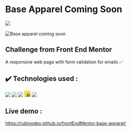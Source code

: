 # Base Apparel Coming Soon 
<p align="left">
<img src="http://img.shields.io/static/v1?label=STATUS&message=FINISHED&color=GREEN&style=for-the-badge"/>
</p>

![Base apparel coming soon](https://user-images.githubusercontent.com/105171818/173122655-c36b1bfc-8f5f-4c18-8385-e173c9528344.png)


## Challenge from Front End Mentor<br>
A responsive web page with form validation for emails ✅
## ✔️ Technologies used : 

<code><img height="20" src="https://user-images.githubusercontent.com/105171818/172701796-b20dcb4c-05ac-4325-95b9-92be741848ca.png"></code>
<code><img height="20" src="https://user-images.githubusercontent.com/105171818/172703361-f53520bc-1db4-4a45-af4b-36e797bfe3ba.png"></code>
<code><img height="20" src="https://user-images.githubusercontent.com/105171818/172928122-8339e7c0-f225-44e1-ad56-56d10c359cbc.png"></code>
<code><img height="20" src="https://raw.githubusercontent.com/github/explore/80688e429a7d4ef2fca1e82350fe8e3517d3494d/topics/javascript/javascript.png"></code>
<code><img height="20" src="https://user-images.githubusercontent.com/105171818/172874428-4256946b-2e5f-439f-9ff0-704460c764a7.png"></code>

## Live demo :
https://rubinodev.github.io/frontEndMentor-base-apparel/
